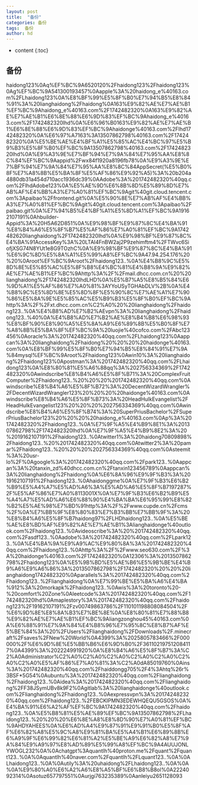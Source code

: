 ```yaml
---
layout: post
title:  "备份"
categories: 备份
tags:  备份
author: hd
---
```


* content
{:toc}

## 备份

haidong123%0Aq%EF%BC%9A6520120%2Fhaidong123%2Fhaidong123%0Ag%EF%BC%9A541300193457%0Aapple%3A%20haidong_e%40163.com%2FLhaidong123%0A%E8%BF%99%E5%8F%B0%E7%94%B5%E8%84%91%3A%20lianghaidong%2Fhaidong%0A163%E9%82%AE%E7%AE%B1%EF%BC%9Ahaidong_e%40163.com%2F1742482320%0A163%E9%82%AE%E7%AE%B1%E6%8E%88%E6%9D%83%EF%BC%9Ahaidong_e%40163.com%2F1742482320lhd%0A%E6%96%B0163%E9%82%AE%E7%AE%B1%E6%8E%88%E6%9D%83%EF%BC%9Ahaidonge%40163.com%2Flhd1742482320%0A%E6%97%A7163%3A13507862798%40163.com%2F1742482320%0A%E5%BE%AE%E4%BF%A1%E5%85%AC%E4%BC%97%E5%B9%B3%E5%8F%B0%EF%BC%9A13507862798%40163.com%2F1742482320lhd%0A%E9%A3%9E%E7%BF%94%E7%9A%84%E7%95%AA%E8%8C%84%EF%BC%9Aappid%2Fwx84f1920a8196fb78%0A%E9%A3%9E%E7%BF%94%E7%9A%84%E7%95%AA%E8%8C%84AppSecret(%E5%B0%8F%E7%A8%8B%E5%BA%8F%E5%AF%86%E9%92%A5)%3A%20b204a4880db31a454d710acc1936dc39%0AAdobe%3A%201742482320%40qq.com%2FlhdAdobe123%0A%E5%AE%9D%E6%8B%8D%E5%89%8D%E7%AB%AF%E4%BB%A3%E7%A0%81%EF%BC%9Agit%40git.cloud.tencent.com%3Apaibao%2Ffrontend.git%0A%E5%90%8E%E7%AB%AF%E4%BB%A3%E7%A0%81%EF%BC%9Agit%40git.cloud.tencent.com%3Apaibao%2Fpaibao.git%0A%E7%94%B5%E4%BF%A1%E5%8D%A1%EF%BC%9A19162107191%0Ahbuilder-Appid%3A%20H5A62D851%0A%E9%98%BF%E9%87%8C%E4%BA%91%E8%B4%A6%E5%8F%B7%E5%AF%86%E7%A0%81%EF%BC%9A1742482620lianghaidong%2F1742482320lhd%0A%E9%98%BF%E9%87%8C%E4%BA%91AccessKey%3A%20LTAI4FnBW2aj2P9zehimftm4%2FTWvc6SiofjXSG74N8YUt1e8G9TOzhC%0A%E9%98%BF%E9%87%8C%E4%BA%91%E6%9C%8D%E5%8A%A1%E5%99%A8%EF%BC%9A47.94.254.176%20%20%0Aroot%EF%BC%9Aroot%2Fhaidong123..%0A%E4%B8%9C%E5%8D%8E%E5%85%AC%E5%8F%B8%E4%BC%81%E4%B8%9A%E9%82%AE%E7%AE%B1%EF%BC%9Ahttp%3A%2F%2Fmail.dhcc.com.cn%20%20lianghaidong%2F1742482320lhdLHD%0A%E5%B7%A5%E8%B5%84%E6%9D%A1%E5%AF%86%E7%A0%81%3AYYoUSyTGHAbDLV%2B%0A%E4%B8%9C%E5%8D%8E%E5%8D%8F%E5%90%8C%E7%AE%A1%E7%90%86%E5%8A%9E%E5%85%AC%E5%B9%B3%E5%8F%B0%EF%BC%9Ahttp%3A%2F%2Fxt.dhcc.com.cn%C2%A0%20%20lianghaidong%2Fhaidong123..%0A%E4%B8%AD%E7%B2%AEvpn%3A%20lianghaidong%2Fhaidong123..%40%0A%E4%B8%AD%E7%B2%AE%E8%B4%B8%E6%98%93%E8%BF%90%E8%90%A5%E5%8A%A9%E6%89%8B%E5%B0%8F%E7%A8%8B%E5%BA%8F%EF%BC%9A%20luojie%40cofco.com%2FAbc123456%0Aoracle%3A%201742482320%40qq.com%2FLhaidong123%0Aappcan%3A%20lianghaidong%2Fhaidong%20%20%20%20haidonge%40163.com%0A%E8%BF%99%E5%8F%B0%E7%94%B5%E8%84%91%E7%9A%84mysql%EF%BC%9Aroot%2Fhaidong123%0Awin10%3A%20lianghaidong%2Fhaidong123%0Apostman%3A%201742482320%40qq.com%2FLhaidong123%0A%E8%80%81%E5%A6%88qq%3A%202756334369%2F1742482320%0Awindscribe%E8%B4%A6%E5%8F%B71%3A%20ComplexFruitComputer%2Fhaidong123..%20%20%20%201742482320%40qq.com%0Awindscribe%E8%B4%A6%E5%8F%B72%3A%20DecentWizardWrangler%2FDecentWizardWrangler123%20%20%20%20haidonge%40163.com%0Awindscribe%E8%B4%A6%E5%8F%B73%3A%20HeadHulkEvangelist%2FHeadHulkEvangelist123%20%20%20%202756334369%40qq.com%0Awindscribe%E8%B4%A6%E5%8F%B74%3A%20SuperPriusBachelor%2FSuperPriusBachelor123%20%20%20%20haidong_e%40163.com%0Ap%3A%201742482320%2Fhaidong123..%0A%E7%9F%A5%E4%B9%8E1%3A%201307862798%2F1742482320lhd%0A%E7%9F%A5%E4%B9%8E2%3A%20%2019162107191%2Fhaidong123..%0Atwitter1%3A%20haidong70809898%2Fhaidong123..%20%201742482320%40qq.com%0Atwitter2%3A%20pamar%2Fhaidong123..%20%20%20%202756334369%40qq.com%0Asteemit%3A%20usr-lo%2F%0Agoogle%3A%201742482320%40qq.com%2Fpark123..%0Aappcan%3A%20tanxin_zd%40dhcc.com.cn%2Ftanxin123456789%0Aappcan%3A%20lianghaidong%2Fhaidong%0A%E6%8A%96%E9%9F%B3%3A%2019162107191%2Fhaidong123..%0Ahaidonggme%0A%E7%9F%B3%E6%B2%B9%E5%A4%A7%E5%AD%A6%3A%E5%AD%A6%E5%8F%B7197287%2F%E5%AF%86%E7%A0%8113001X%0A%E7%9F%B3%E6%B2%B9%E5%A4%A7%E5%AD%A6%E6%88%90%E4%BA%BA%E6%95%99%E8%82%B2%E5%AE%98%E7%BD%91http%3A%2F%2Fwww.cupde.cn%2Fcms%2F%0A%E7%BB%9F%E8%80%83%E7%B3%BB%E7%BB%9F%3A%20%E8%B4%A6%E5%8F%B7haidong97%2FLHDhaidong123..%0A%E5%BE%AE%E8%BD%AF%E9%82%AE%E7%AE%B1%3Alianghaidonge%40outlook.com%2Fhaidong123..%0Avideoscribe%3A%20%201742482320%40qq.com%2Fasdf123..%0Aadobe%3A%201742482320%40qq.com%2FLpark123..%0A%E4%BA%9A%E9%A9%AC%E9%80%8A%3A%201742482320%40qq.com%2Fhaidong123..%0Ahttp%3A%2F%2Fwww.seo630.com%2F%3A%20haidonge%40163.com%2F1742482320%0A12306%3A%2013507862798%2Fhaidong123%0A%E5%9B%BD%E5%AE%B6%E5%9B%BE%E4%B9%A6%E9%A6%86%3A%2013507862798%2F1742482320%20%20%20lianghaidong1742482320%0Aparallels%3A%201742482320%40qq.com%2Fhaidong123..%2Flianghaidong%0A%E7%99%BE%E5%BA%A6%E4%BA%912%3A%20morkapk%2Fhaidong123..%0Awis%3A%20toronto%20-%20comfort%20Zone%0Aleetcode%3A%201742482320%40qq.com%2F1742482320lhd%0Amaplestory%3A%201742482320%40qq.com%2Fhaidong123%2F19162107191%2Fzv00749863786%2F110101198808084504%2F%E6%9D%8E%E8%8A%B3%E7%BE%8E%0A%E8%80%81%E7%88%B8%E9%82%AE%E7%AE%B1%EF%BC%9Aliangzonghou45%40163.com%0A%E6%88%91%E7%9A%84%E4%B8%96%E7%95%8C%E8%B7%AF%E5%BE%84%3A%20%2FUsers%2Flianghaidong%2FDownloads%2F.minecraft%2Fsaves%2FNew%20World%0A4399%3A%2025805783466%2F000000%2F%E6%9D%8E%E5%BB%B6%E6%9D%B0%2F361102197512084117%0A4399%3A%202224991920%0A%E8%B4%A6%E5%8F%B7%3A%C2%A0Administrator%C2%A0%C2%A0%C2%A0%C2%A0%C2%A0%C2%A0%C2%A0%E5%AF%86%E7%A0%81%3A%C2%A0dA85019760%0Ains%3A%201742482320%40qq.com%2Fhaiddongg705%2F4%3Ahtq%26r%3BSF*5G54%0Aubuntu%3A%201742482320%40qq.com%2Flianghaidong%2Fhaidong123..%0Aidea%3A%201742482320%40qq.com%2Flianghaidong%2FF38JSymUBv8k9F2%0Agitlab%3A%20lianghaidonge%40outlook.com%2Flianghaidong%2Fhaidong123..%0Aexpressvpn%3A%201742482320%40qq.com%2Fhaidong123..%2FEBCKIPMN3EDEWHQEQU5GSOS%0A%E4%BA%91%E6%A2%AF%EF%BC%9A1742482320%40qq.com%2Fhaidong123..%0A%E5%B8%81%E5%AE%89%EF%BC%9A13507862798%2FLhaidong123..%20%20%20%E6%8E%A8%E8%8D%90%E7%A0%81%EF%BC%9AHDYAHEES%0A%E6%AD%A4%E9%87%91%E9%91%B0%E5%8F%AF%E6%82%A8%E5%9C%A8%E9%81%BA%E5%A4%B1%E6%89%8B%E6%A9%9F%E6%99%82%E6%81%A2%E5%BE%A9%E6%82%A8%E7%9A%84%E9%A9%97%E8%AD%89%E5%99%A8%EF%BC%9A4AUUJONLYWOGL232%0A%0Achatgpt%3Aquantlh%40proton.me%2Fquant%2Fquant123..%0A%0Aquantlh%40naver.com%2Fquantlh%2FLquant123..%0A%0ALhaidong123..%0A%0Autily%3A%20uhaidong%2FLhaidong123..%0A%0A%0A%E9%80%A0%E6%A2%A6%E8%A5%BF%E6%B8%B8ol%0A2224092314%0Asotuz657797551%0Aurjgi763235389%0Aanleiyu2651128093